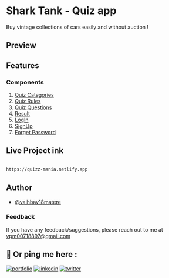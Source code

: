 # Shark Tank - Quiz app

Buy vintage collections of cars easily and without auction !

## Preview


## Features


### Components 
1. [Quiz Categories](https://quizz-mania.netlify.app/#explore)
2. [Quiz Rules](https://quizz-mania.netlify.app/rules/rules.html)
3. [Quiz Questions](https://quizz-mania.netlify.app/questions/questions.html)
4. [Result](https://quizz-mania.netlify.app/answeres/answers.html)
5. [LogIn](https://quizz-mania.netlify.app/auth/login.html)
6. [SignUp](https://quizz-mania.netlify.app/auth/signup.html)
7. [Forget Password](https://quizz-mania.netlify.app/auth/password.html)


## Live Project ink

```bash 

https://quizz-mania.netlify.app


```

## Author

- [@vaihbav18matere](https://github.com/vaibhav18matere)


### Feedback

If you have any feedback/suggestions, please reach out to me at vpm00718897@gmail.com

## 🔗 Or ping me here :
[![portfolio](https://img.shields.io/badge/my_portfolio-000?style=for-the-badge&logo=ko-fi&logoColor=white)](https://vaibhavmatere.netlify.app/)
[![linkedin](https://img.shields.io/badge/linkedin-0A66C2?style=for-the-badge&logo=linkedin&logoColor=white)](https://www.linkedin.com/in/vaibhavmatere/)
[![twitter](https://img.shields.io/badge/twitter-1DA1F2?style=for-the-badge&logo=twitter&logoColor=white)](https://twitter.com/vaibhav_matere)
